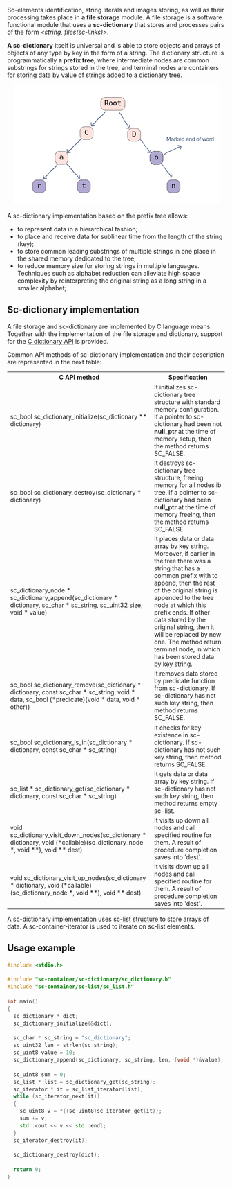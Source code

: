 Sc-elements identification, string literals and images storing, as well as their processing takes place in 
<b>a file storage</b> module. A file storage is a software functional module that uses a <b>sc-dictionary</b> 
that stores and processes pairs of the form <i><string, files(sc-links)></i>. 

<b>A sc-dictionary</b> itself is universal and is able to store objects and arrays of objects of any type by key in the 
form of a string. The dictionary structure is programmatically <b>a prefix tree</b>, where intermediate nodes are common 
substrings for strings stored in the tree, and terminal nodes are containers for storing data by value of strings added to 
a dictionary tree.

<div style="text-align:center"><img src ="../images/storage/sc-dictionary.png" /></div>

A sc-dictionary implementation based on the prefix tree allows:

+ to represent data in a hierarchical fashion;
+ to place and receive data for sublinear time from the length of the string (key);
+ to store common leading substrings of multiple strings in one place in the shared memory dedicated to the tree;
+ to reduce memory size for storing strings in multiple languages. Techniques such as alphabet reduction can alleviate 
high space complexity by reinterpreting the original string as a long string in a smaller alphabet;

## Sc-dictionary implementation

A file storage and sc-dictionary are implemented by С language means. Together with the implementation of 
the file storage and dictionary, support for the 
[C dictionary API](https://github.com/ostis-ai/sc-machine/tree/main/sc-memory/sc-core/sc-store/sc-container/sc-dictionary/sc-dictionary.h)
is provided.

Common API methods of sc-dictionary implementation and their description are represented in the next table:

<table>
  <tr>
    <th>C API method</th>
    <th>Specification</th>
  </tr>

  <tr>
    <td>sc_bool sc_dictionary_initialize(sc_dictionary ** dictionary)</td>
    <td>It initializes sc-dictionary tree structure with standard memory configuration. If a pointer to sc-dictionary had 
        been not <b>null_ptr</b> at the time of memory setup, then the method returns SC_FALSE.</td>
  </tr>

  <tr>
    <td>sc_bool sc_dictionary_destroy(sc_dictionary * dictionary)</td>
    <td>It destroys sc-dictionary tree structure, freeing memory for all nodes ib tree. If a pointer to sc-dictionary had 
        been <b>null_ptr</b> at the time of memory freeing, then the method returns SC_FALSE.</td>
  </tr>

  <tr>
    <td>sc_dictionary_node * sc_dictionary_append(sc_dictionary * dictionary, sc_char * sc_string, sc_uint32 size, void * value)</td>
    <td>It places data or data array by key string. Moreover, if earlier in the tree there was a string that has a common 
        prefix with to append, then the rest of the original string is appended to the tree node at which this prefix ends.
        If other data stored by the original string, then it will be replaced by new one. The method return terminal node,
        in which has been stored data by key string.</td>
  </tr>

  <tr>
    <td>sc_bool sc_dictionary_remove(sc_dictionary * dictionary, const sc_char * sc_string, void * data, sc_bool (*predicate)(void * data, void * other))</td>
    <td>It removes data stored by predicate function from sc-dictionary. If sc-dictionary has not such key string, 
        then method returns SC_FALSE.</td>
  </tr>

  <tr>
    <td>sc_bool sc_dictionary_is_in(sc_dictionary * dictionary, const sc_char * sc_string)</td>
    <td>It checks for key existence in sc-dictionary. If sc-dictionary has not such key string, 
        then method returns SC_FALSE.</td>
  </tr>

  <tr>
    <td>sc_list * sc_dictionary_get(sc_dictionary * dictionary, const sc_char * sc_string)</td>
    <td>It gets data or data array by key string. If sc-dictionary has not such key string, 
        then method returns empty sc-list.</td>
  </tr>

  <tr>
    <td>void sc_dictionary_visit_down_nodes(sc_dictionary * dictionary, void (*callable)(sc_dictionary_node *, void **), void ** dest)</td>
    <td>It visits up down all nodes and call specified routine for them. A result of procedure completion saves into 'dest'.</td>
  </tr>

  <tr>
    <td>void sc_dictionary_visit_up_nodes(sc_dictionary * dictionary, void (*callable)(sc_dictionary_node *, void **), void ** dest)</td>
    <td>It visits down up all nodes and call specified routine for them. A result of procedure completion saves into 'dest'.</td>
  </tr>
</table>

A sc-dictionary implementation uses [sc-list structure](https://github.com/ostis-ai/sc-machine/tree/main/sc-memory/sc-core/sc-store/sc-container/sc-list/sc-list.h)
to store arrays of data. A sc-container-iterator is used to iterate on sc-list elements.

## Usage example

```cpp
#include <stdio.h>

#include "sc-container/sc-dictionary/sc_dictionary.h"
#include "sc-container/sc-list/sc_list.h"

int main()
{
  sc_dictionary * dict;
  sc_dictionary_initialize(&dict);
  
  sc_char * sc_string = "sc_dictionary";
  sc_uint32 len = strlen(sc_string);
  sc_uint8 value = 10;
  sc_dictionary_append(sc_dictionary, sc_string, len, (void *)&value);
  
  sc_uint8 sum = 0;
  sc_list * list = sc_dictionary_get(sc_string);
  sc_iterator * it = sc_list_iterator(list);
  while (sc_iterator_next(it))
  {
    sc_uint8 v = *((sc_uint8)sc_iterator_get(it));
    sum += v;
    std::cout << v << std::endl; 
  }
  sc_iterator_destroy(it);
  
  sc_dictionary_destroy(dict);
  
  return 0;
}
```
